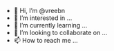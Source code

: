- 👋 Hi, I’m @vreebn
- 👀 I’m interested in ...
- 🌱 I’m currently learning ...
- 💞️ I’m looking to collaborate on ...
- 📫 How to reach me ...

<!---
vreebn/vreebn is a ✨ special ✨ repository because its `README.md` (this file) appears on your GitHub profile.
You can click the Preview link to take a look at your changes.
--->
